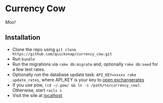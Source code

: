 # Currency Cow

_Moo!_

## Installation

* Clone the repo using `git clone https://github.com/quicksnap/currency_cow.git`
* Run `bundle`
* Run the migrations via `rake db:migrate` and, optionally `rake db:seed` for a few test rates.
* Optionally run the database update task: `API_KEY=xxxxx rake update_rates`, where API_KEY is your key to [open exchangerates](https://openexchangerates.org/)
* If you use pow, `(cd ~/.pow/ && ln -s /path/to/currency_cow)`. Otherwise, start `rails s`
* Visit the site at [localhost](http://localhost:3000/)

